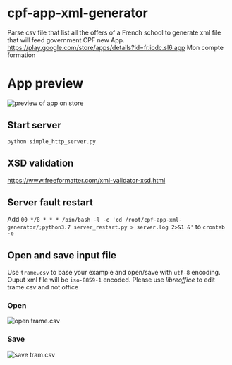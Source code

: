 # cpf-app-xml-generator
Parse csv file that list all the offers of a French school to generate xml file that will feed government CPF new App. https://play.google.com/store/apps/details?id=fr.icdc.sl6.app Mon compte formation

# App preview
![preview of app on store](https://raw.githubusercontent.com/73k05/cpf-app-xml-generator/master/resources/images/app_store.png)

## Start server
```python simple_http_server.py```

## XSD validation
https://www.freeformatter.com/xml-validator-xsd.html

## Server fault restart
Add ```00 */8 * * * /bin/bash -l -c 'cd /root/cpf-app-xml-generator/;python3.7 server_restart.py > server.log 2>&1 &'``` to ```crontab -e```

## Open and save input file
Use ```trame.csv``` to base your example and open/save with ```utf-8``` encoding. Ouput xml file will be ```iso-8859-1``` encoded. Please use *libreoffice* to edit trame.csv and not office

### Open
![open trame.csv](https://raw.githubusercontent.com/73k05/cpf-app-xml-generator/master/resources/images/open_csv.png)

### Save
![save tram.csv](https://raw.githubusercontent.com/73k05/cpf-app-xml-generator/master/resources/images/save_csv.png)
